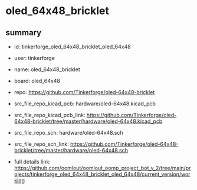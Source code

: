 # oled_64x48_bricklet
 
## summary 
* id: tinkerforge_oled_64x48_bricklet_oled_64x48
* user: tinkerforge
* name: oled_64x48_bricklet
* board: oled_64x48
* repo: https://github.com/Tinkerforge/oled-64x48-bricklet
* src_file_repo_kicad_pcb: hardware/oled-64x48.kicad_pcb
* src_file_repo_kicad_pcb_link: https://github.com/Tinkerforge/oled-64x48-bricklet/tree/master/hardware/oled-64x48.kicad_pcb


* src_file_repo_sch: hardware/oled-64x48.sch
* src_file_repo_sch_link: https://github.com/Tinkerforge/oled-64x48-bricklet/tree/master/hardware/oled-64x48.sch
* full details link: https://github.com/oomlout/oomlout_oomp_project_bot_v_2/tree/main/projects/tinkerforge_oled_64x48_bricklet_oled_64x48/current_version/working  







